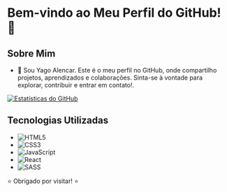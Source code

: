 # Bem-vindo ao Meu Perfil do GitHub! 👋

## Sobre Mim

- 🌱 Sou Yago Alencar. Este é o meu perfil no GitHub, onde compartilho projetos, aprendizados e colaborações. Sinta-se à vontade para explorar, contribuir e entrar em contato!.


[![Estatísticas do GitHub](https://github-readme-stats.vercel.app/api?username=yagodealencar&show_icons=true&count_private=true&theme=dark)](https://github.com/yagodealencar)


## Tecnologias Utilizadas

- ![HTML5](https://fontawesome.com/icons/html5?f=brands&s=solid)
- ![CSS3](https://fontawesome.com/icons/css3-alt?f=brands&s=solid)
- ![JavaScript](https://fontawesome.com/icons/js?f=brands&s=solid)
- ![React](https://fontawesome.com/icons/react?f=brands&s=solid)
- ![SASS](https://fontawesome.com/icons/sass?f=brands&s=solid)




⭐️ Obrigado por visitar! ⭐️
